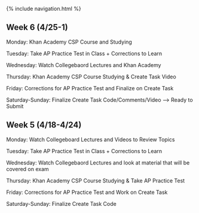 {% include navigation.html %}


## Week 6 (4/25-1)
Monday: Khan Academy CSP Course and Studying

Tuesday: Take AP Practice Test in Class + Corrections to Learn

Wednesday: Watch Collegebaord Lectures and Khan Academy

Thursday: Khan Academy CSP Course Studying & Create Task Video

Friday: Corrections for AP Practice Test and Finalize on Create Task

Saturday-Sunday: Finalize Create Task Code/Comments/Video --> Ready to Submit



## Week 5 (4/18-4/24)
Monday: Watch Collegeboard Lectures and Videos to Review Topics

Tuesday: Take AP Practice Test in Class + Corrections to Learn

Wednesday: Watch Collegebaord Lectures and look at material that will be covered on exam

Thursday: Khan Academy CSP Course Studying & Take AP Practice Test

Friday: Corrections for AP Practice Test and Work on Create Task

Saturday-Sunday: Finalize Create Task Code
